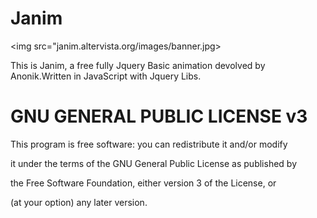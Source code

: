 # Janim

<img src="janim.altervista.org/images/banner.jpg>

This is Janim, a free fully Jquery Basic animation devolved by Anonik.Written in JavaScript with Jquery Libs.

# GNU GENERAL PUBLIC LICENSE v3

This program is free software: you can redistribute it and/or modify

it under the terms of the GNU General Public License as published by 

the Free Software Foundation, either version 3 of the License, or 

(at your option) any later version. 
